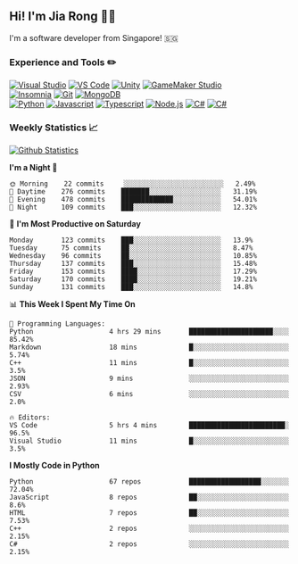 ## Hi! I'm Jia Rong 👋🏻

I'm a software developer from Singapore! 🇸🇬

### Experience and Tools ✏️
[![Visual Studio](https://img.shields.io/badge/Visual%20Studio-5C2D91?style=for-the-badge&logo=visual-studio&logoColor=white)](https://visualstudio.microsoft.com/)
[![VS Code](https://img.shields.io/badge/VS%20Code-007acc?style=for-the-badge&logo=visual-studio-code&logoColor=white)](https://code.visualstudio.com)
[![Unity](https://img.shields.io/badge/Unity-000000?style=for-the-badge&logo=unity&logoColor=white)](https://unity.com/)
[![GameMaker Studio](https://img.shields.io/badge/GameMaker%20Studio-555555?style=for-the-badge&logo=data%3Aimage%2Fpng%3Bbase64%2CiVBORw0KGgoAAAANSUhEUgAAAA4AAAAOCAMAAAAolt3jAAAAZlBMVEX%2F%2F%2F%2F%2F%2F%2F%2F%2F%2F%2F%2F%2F%2F%2F%2F%2F%2F%2F%2F%2F%2F%2F%2F%2F%2F%2F%2F%2F%2F%2F%2F%2F%2F%2F%2F%2F%2F%2F%2F%2F%2F%2F%2F%2F%2F%2F%2F%2F%2F%2F%2F%2F%2F%2F%2F%2F%2F%2F%2F%2F%2F%2F%2F%2F%2F%2F%2F%2F%2F%2F%2F%2F%2F%2F%2F%2F%2F%2F%2F%2F%2F%2F%2F%2F%2F%2F%2F%2F%2F%2F%2F%2F%2F%2F%2F%2F%2F%2F%2F%2F%2F%2F%2F%2F%2F%2F%2F%2F%2F%2F%2F%2F%2F%2F%2F%2F%2F%2F%2F%2F%2F%2F%2F%2F%2F%2F%2F%2F%2F%2F%2F%2F%2F%2F%2BrG8stAAAAIXRSTlMABg0OFBkfcn1%2Bf4CBgoOFhoeIiouWmNDa5ebp8PX2%2B%2F6o6Vq%2BAAAAY0lEQVR42k2OWQ6AIAwFn%2BIOioobrnD%2FS4o0EeanmQxNAdErRFTWtsFq6%2BiiZozz0CSnTjYBwo0RkF8DWDLf51Ni9K%2FYdq0Fy3KAfzk97M7goK1F%2F4rGH9Kk1OlboQtEDIrmC%2BU3CVxTr%2FRMAAAAAElFTkSuQmCC)](https://www.yoyogames.com/gamemaker)    
[![Insomnia](https://img.shields.io/badge/Insomina-5849be?style=for-the-badge&logo=insomnia&logoColor=white)](https://insomnia.rest/)
[![Git](https://img.shields.io/badge/Git-f05032?style=for-the-badge&logo=git&logoColor=white)](https://git-scm.com/)
[![MongoDB](https://img.shields.io/badge/MongoDB-47a248?style=for-the-badge&logo=mongodb&logoColor=white)](https://www.mongodb.com/)    
[![Python](https://img.shields.io/badge/Python-3776ab?style=for-the-badge&logo=python&logoColor=white)](https://www.python.org/)
[![Javascript](https://img.shields.io/badge/Javascript-f7df1e?style=for-the-badge&logo=javascript&logoColor=white)](https://developer.mozilla.org/en-US/docs/Web/JavaScript)
[![Typescript](https://img.shields.io/badge/Typescript-007acc?style=for-the-badge&logo=typescript&logoColor=white)](https://www.typescriptlang.org/)
[![Node.js](https://img.shields.io/badge/Node.js-339933?style=for-the-badge&logo=node.js&logoColor=white)](https://nodejs.org/en/)
[![C#](https://img.shields.io/badge/C%23-239120?style=for-the-badge&logo=c-sharp&logoColor=white)](https://docs.microsoft.com/en-us/dotnet/csharp/)
[![C#](https://img.shields.io/badge/Arduino-00979D?style=for-the-badge&logo=arduino&logoColor=white)](https://docs.microsoft.com/en-us/dotnet/csharp/)

### Weekly Statistics 📈
[![Github Statistics](https://github-readme-stats.vercel.app/api?username=fourjr&count_private=true&bg_color=ffffff00&text_color=858585&hide_border=true)](https://github.com/anuraghazra/github-readme-stats)

<!--START_SECTION:waka-->
**I'm a Night 🦉** 

```text
🌞 Morning    22 commits     ░░░░░░░░░░░░░░░░░░░░░░░░░   2.49% 
🌆 Daytime    276 commits    ███████░░░░░░░░░░░░░░░░░░   31.19% 
🌃 Evening    478 commits    █████████████░░░░░░░░░░░░   54.01% 
🌙 Night      109 commits    ███░░░░░░░░░░░░░░░░░░░░░░   12.32%

```
📅 **I'm Most Productive on Saturday** 

```text
Monday       123 commits    ███░░░░░░░░░░░░░░░░░░░░░░   13.9% 
Tuesday      75 commits     ██░░░░░░░░░░░░░░░░░░░░░░░   8.47% 
Wednesday    96 commits     ██░░░░░░░░░░░░░░░░░░░░░░░   10.85% 
Thursday     137 commits    ███░░░░░░░░░░░░░░░░░░░░░░   15.48% 
Friday       153 commits    ████░░░░░░░░░░░░░░░░░░░░░   17.29% 
Saturday     170 commits    ████░░░░░░░░░░░░░░░░░░░░░   19.21% 
Sunday       131 commits    ███░░░░░░░░░░░░░░░░░░░░░░   14.8%

```


📊 **This Week I Spent My Time On** 

```text
💬 Programming Languages: 
Python                   4 hrs 29 mins       █████████████████████░░░░   85.42% 
Markdown                 18 mins             █░░░░░░░░░░░░░░░░░░░░░░░░   5.74% 
C++                      11 mins             █░░░░░░░░░░░░░░░░░░░░░░░░   3.5% 
JSON                     9 mins              ░░░░░░░░░░░░░░░░░░░░░░░░░   2.93% 
CSV                      6 mins              ░░░░░░░░░░░░░░░░░░░░░░░░░   2.0%

🔥 Editors: 
VS Code                  5 hrs 4 mins        ████████████████████████░   96.5% 
Visual Studio            11 mins             █░░░░░░░░░░░░░░░░░░░░░░░░   3.5%

```

**I Mostly Code in Python** 

```text
Python                   67 repos            ██████████████████░░░░░░░   72.04% 
JavaScript               8 repos             ██░░░░░░░░░░░░░░░░░░░░░░░   8.6% 
HTML                     7 repos             ██░░░░░░░░░░░░░░░░░░░░░░░   7.53% 
C++                      2 repos             ░░░░░░░░░░░░░░░░░░░░░░░░░   2.15% 
C#                       2 repos             ░░░░░░░░░░░░░░░░░░░░░░░░░   2.15%

```



<!--END_SECTION:waka-->

